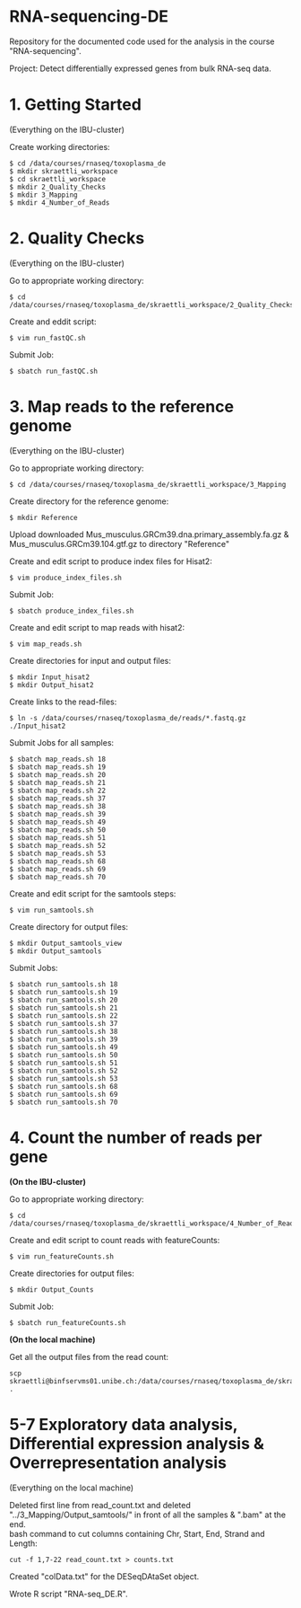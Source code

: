 # RNA-sequencing-DE
Repository for the documented code used for the analysis in the course "RNA-sequencing".

Project: Detect differentially expressed genes from bulk RNA-seq data.

# 1. Getting Started
(Everything on the IBU-cluster)

Create working directories:  
```
$ cd /data/courses/rnaseq/toxoplasma_de  
$ mkdir skraettli_workspace
$ cd skraettli_workspace
$ mkdir 2_Quality_Checks
$ mkdir 3_Mapping
$ mkdir 4_Number_of_Reads
``` 

# 2. Quality Checks
(Everything on the IBU-cluster)

Go to appropriate working directory:  
```
$ cd /data/courses/rnaseq/toxoplasma_de/skraettli_workspace/2_Quality_Checks
```

Create and eddit script:  
```
$ vim run_fastQC.sh
```

Submit Job:  
```
$ sbatch run_fastQC.sh
```


# 3. Map reads to the reference genome
(Everything on the IBU-cluster)

Go to appropriate working directory:  
```
$ cd /data/courses/rnaseq/toxoplasma_de/skraettli_workspace/3_Mapping
```

Create directory for the reference genome:  
```
$ mkdir Reference
```

Upload downloaded Mus_musculus.GRCm39.dna.primary_assembly.fa.gz & Mus_musculus.GRCm39.104.gtf.gz to directory "Reference"

Create and edit script to produce index files for Hisat2:  
```
$ vim produce_index_files.sh
```

Submit Job:  
```
$ sbatch produce_index_files.sh
```

Create and edit script to map reads with hisat2:  
```
$ vim map_reads.sh
```

Create directories for input and output files:  
```
$ mkdir Input_hisat2
$ mkdir Output_hisat2
```

Create links to the read-files:  
```
$ ln -s /data/courses/rnaseq/toxoplasma_de/reads/*.fastq.gz ./Input_hisat2
```

Submit Jobs for all samples:  
```
$ sbatch map_reads.sh 18
$ sbatch map_reads.sh 19
$ sbatch map_reads.sh 20
$ sbatch map_reads.sh 21
$ sbatch map_reads.sh 22
$ sbatch map_reads.sh 37
$ sbatch map_reads.sh 38
$ sbatch map_reads.sh 39
$ sbatch map_reads.sh 49
$ sbatch map_reads.sh 50
$ sbatch map_reads.sh 51
$ sbatch map_reads.sh 52
$ sbatch map_reads.sh 53
$ sbatch map_reads.sh 68
$ sbatch map_reads.sh 69
$ sbatch map_reads.sh 70
```

Create and edit script for the samtools steps:  
```
$ vim run_samtools.sh
```

Create directory for output files:  
```
$ mkdir Output_samtools_view
$ mkdir Output_samtools
```

Submit Jobs:  
```
$ sbatch run_samtools.sh 18
$ sbatch run_samtools.sh 19
$ sbatch run_samtools.sh 20
$ sbatch run_samtools.sh 21
$ sbatch run_samtools.sh 22
$ sbatch run_samtools.sh 37
$ sbatch run_samtools.sh 38
$ sbatch run_samtools.sh 39
$ sbatch run_samtools.sh 49
$ sbatch run_samtools.sh 50
$ sbatch run_samtools.sh 51
$ sbatch run_samtools.sh 52
$ sbatch run_samtools.sh 53
$ sbatch run_samtools.sh 68
$ sbatch run_samtools.sh 69
$ sbatch run_samtools.sh 70
```

# 4. Count the number of reads per gene
**(On the IBU-cluster)**

Go to appropriate working directory:  
```
$ cd /data/courses/rnaseq/toxoplasma_de/skraettli_workspace/4_Number_of_Reads
```

Create and edit script to count reads with featureCounts:  
```
$ vim run_featureCounts.sh
```

Create directories for output files:  
```
$ mkdir Output_Counts
```

Submit Job:  
```
$ sbatch run_featureCounts.sh
```

**(On the local machine)**

Get all the output files from the read count:  
```
scp skraettli@binfservms01.unibe.ch:/data/courses/rnaseq/toxoplasma_de/skraettli_workspace/4_Number_of_Reads/Output_Counts/* .
```

# 5-7 Exploratory data analysis, Differential expression analysis & Overrepresentation analysis
(Everything on the local machine)

Deleted first line from read_count.txt and deleted "../3_Mapping/Output_samtools/" in front of all the samples & ".bam" at the end.  
bash command to cut columns containing Chr, Start, End, Strand and Length:  
```
cut -f 1,7-22 read_count.txt > counts.txt
```

Created "colData.txt" for the DESeqDAtaSet object.

Wrote R script "RNA-seq_DE.R".
